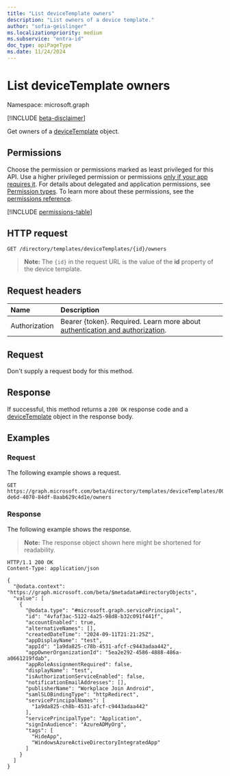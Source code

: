 ```yaml
---
title: "List deviceTemplate owners"
description: "List owners of a device template."
author: "sofia-geislinger"
ms.localizationpriority: medium
ms.subservice: "entra-id"
doc_type: apiPageType
ms.date: 11/24/2024
---
```


# List deviceTemplate owners

Namespace: microsoft.graph

[!INCLUDE [beta-disclaimer](../../includes/beta-disclaimer.md)]

Get owners of a [deviceTemplate](../resources/devicetemplate.md) object.

## Permissions

Choose the permission or permissions marked as least privileged for this API. Use a higher privileged permission or permissions [only if your app requires it](/graph/permissions-overview#best-practices-for-using-microsoft-graph-permissions). For details about delegated and application permissions, see [Permission types](/graph/permissions-overview#permission-types). To learn more about these permissions, see the [permissions reference](/graph/permissions-reference).

<!-- {
  "blockType": "permissions",
  "name": "devicetemplate-list-owners-permissions"
}
-->
[!INCLUDE [permissions-table](../includes/permissions/devicetemplate-list-owners-permissions.md)]

## HTTP request

<!-- { "blockType": "ignored" } -->
```http
GET /directory/templates/deviceTemplates/{id}/owners
```
> **Note:** The `{id}` in the request URL is the value of the **id** property of the device template.

## Request headers

|Name|Description|
|:---|:---|
|Authorization|Bearer {token}. Required. Learn more about [authentication and authorization](/graph/auth/auth-concepts).|

## Request

Don't supply a request body for this method.

## Response

If successful, this method returns a `200 OK` response code and a [deviceTemplate](../resources/devicetemplate.md) object in the response body.

## Examples

### Request
The following example shows a request.
<!-- {
  "blockType": "request",
  "name": "devicetemplate-list-owners-permissions"
}
-->
``` http
GET https://graph.microsoft.com/beta/directory/templates/deviceTemplates/00f1e7a4-de6d-4070-84df-8aab629c4d1e/owners
```

### Response

The following example shows the response.
>**Note:** The response object shown here might be shortened for readability.
<!-- {
  "blockType": "response",
  "truncated": true,
  "@odata.type": "microsoft.graph.directoryObject"
}
-->
``` http
HTTP/1.1 200 OK
Content-Type: application/json

{
  "@odata.context": "https://graph.microsoft.com/beta/$metadata#directoryObjects",
  "value": [
    {
      "@odata.type": "#microsoft.graph.servicePrincipal",
      "id": "4vfaf3ac-5122-4a25-98d8-b32c091f441f",
      "accountEnabled": true,
      "alternativeNames": [],
      "createdDateTime": "2024-09-11T21:21:25Z",
      "appDisplayName": "test",
      "appId": "1a9da825-c78b-4531-afcf-c9443adaa442",
      "appOwnerOrganizationId": "5ea2e292-4586-4888-486a-a0661219fdab",
      "appRoleAssignmentRequired": false,
      "displayName": "test",
      "isAuthorizationServiceEnabled": false,
      "notificationEmailAddresses": [],
      "publisherName": "Workplace Join Android",
      "samlSLOBindingType": "httpRedirect",
      "servicePrincipalNames": [
        "1a9da825-ch8b-4531-afcf-c9443adaa442"
      ],
      "servicePrincipalType": "Application",
      "signInAudience": "AzureADMyOrg",
      "tags": [
        "HideApp",
        "WindowsAzureActiveDirectoryIntegratedApp"
      ]
    }
  ]
}
```
